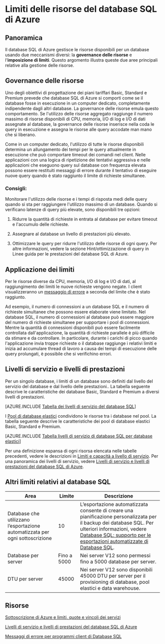 <properties
	pageTitle="Limiti delle risorse del database SQL di Azure"
	description="In questa pagina vengono descritti alcuni limiti di risorse comuni per il Database SQL Azure."
	services="sql-database"
	documentationCenter="na"
	authors="CarlRabeler"
	manager="jhubbard"
	editor="monicar" />


<tags
	ms.service="sql-database"
	ms.devlang="na"
	ms.topic="article"
	ms.tgt_pltfrm="na"
	ms.workload="data-management"
	ms.date="07/19/2016"
	ms.author="carlrab" />


# Limiti delle risorse del database SQL di Azure

## Panoramica

Il database SQL di Azure gestisce le risorse disponibili per un database usando due meccanismi diversi: la **governance delle risorse** e l'**imposizione di limiti**. Questo argomento illustra queste due aree principali relative alla gestione delle risorse.

## Governance delle risorse
Uno degli obiettivi di progettazione dei piani tariffari Basic, Standard e Premium prevede che database SQL di Azure si comporti come se il database fosse in esecuzione in un computer dedicato, completamente indipendente dagli altri database. La governance delle risorse emula questo comportamento. Se l'utilizzo delle risorse aggregato raggiunge il numero massimo di risorse disponibili di CPU, memoria, I/O di log e I/O di dati assegnate al database, la governance delle risorse inserisce nella coda le query in esecuzione e assegna le risorse alle query accodate man mano che si liberano.

Come in un computer dedicato, l'utilizzo di tutte le risorse disponibili determina un allungamento dei tempi per le query attualmente in esecuzione che può comportare timeout dei comandi nel client. Nelle applicazioni con una logica di ripetizione dei tentativi aggressiva e nelle applicazioni che eseguono query sul database con frequenza elevata possono essere restituiti messaggi di errore durante il tentativo di eseguire nuove query quando è stato raggiunto il limite di richieste simultanee.

### Consigli:
Monitorare l'utilizzo delle risorse e i tempi di risposta medi delle query quando si sta per raggiungere l'utilizzo massimo di un database. Quando si verificano latenze di query più elevate, sono disponibili tre opzioni:

1.	Ridurre la quantità di richieste in entrata al database per evitare timeout e l'accumulo delle richieste.

2.	Assegnare al database un livello di prestazioni più elevato.

3.	Ottimizzare le query per ridurre l'utilizzo delle risorse di ogni query. Per altre informazioni, vedere la sezione Hint/ottimizzazione di query in Linee guida per le prestazioni del database SQL di Azure.

## Applicazione dei limiti
Per le risorse diverse da CPU, memoria, I/O di log e I/O di dati, al raggiungimento dei limiti le nuove richieste vengono negate. I client visualizzeranno un [messaggio di errore](sql-database-develop-error-messages.md) a seconda del limite che è stato raggiunto.

Ad esempio, il numero di connessioni a un database SQL e il numero di richieste simultanee che possono essere elaborate viene limitato. Nel database SQL, il numero di connessioni al database può essere maggiore del numero di richieste simultanee per supportare i pool di connessioni. Mentre la quantità di connessioni disponibili può essere facilmente controllata dall'applicazione, la quantità di richieste parallele è più difficile da stimare e da controllare. In particolare, durante i carichi di picco quando l'applicazione invia troppe richieste o il database raggiunge i relativi limiti e inizia ad accumulare thread di lavoro a causa dei tempi di esecuzione delle query prolungati, è possibile che si verifichino errori.

## Livelli di servizio e livelli di prestazioni

Per un singolo database, i limiti di un database sono definiti dal livello del servizio del database e dal livello delle prestazioni.. La tabella seguente descrive le caratteristiche dei database Basic, Standard e Premium a diversi livelli di prestazioni.

[AZURE.INCLUDE [Tabella dei livelli di servizio del database SQL](../../includes/sql-database-service-tiers-table.md)]

I [Pool di database elastici](sql-database-elastic-pool.md) condividono le risorse tra i database nel pool. La tabella seguente descrive le caratteristiche dei pool di database elastici Basic, Standard e Premium.

[AZURE.INCLUDE [Tabella livelli di servizio di database SQL per database elastici](../../includes/sql-database-service-tiers-table-elastic-db-pools.md)]

Per una definizione espansa di ogni risorsa elencata nelle tabelle precedenti, vedere le descrizioni in [Limiti e capacità a livello di servizio](sql-database-performance-guidance.md#service-tier-capabilities-and-limits). Per una panoramica dei livelli di servizio, vedere [Livelli di servizio e livelli di prestazioni del database SQL di Azure](sql-database-service-tiers.md).

## Altri limiti relativi al database SQL

| Area | Limite | Descrizione |
|---|---|---|
| Database che utilizzano l’esportazione automatizzata per ogni sottoscrizione | 10 | L’esportazione automatizzata consente di creare una pianificazione personalizzata per il backup dei database SQL. Per ulteriori informazioni, vedere [Database SQL: supporto per le esportazioni automatizzate di Database SQL](http://weblogs.asp.net/scottgu/windows-azure-july-updates-sql-database-traffic-manager-autoscale-virtual-machines).|
| Database per server | Fino a 5000 | Nei server V12 sono permessi fino a 5000 database per server. |  
| DTU per server | 45000 | Nei server V12 sono disponibili 45000 DTU per server per il provisioning di database, pool elastici e data warehouse. |



## Risorse

[Sottoscrizione di Azure e limiti, quote e vincoli dei servizi](../azure-subscription-service-limits.md)

[Livelli di servizio e livelli di prestazioni del database SQL di Azure](sql-database-service-tiers.md)

[Messaggi di errore per programmi client di Database SQL](sql-database-develop-error-messages.md)

<!---HONumber=AcomDC_0803_2016-->